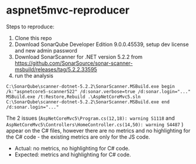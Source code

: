 # aspnet5mvc-reproducer

Steps to reproduce:

1. Clone this repo
2. Download SonarQube Developer Edition 9.0.0.45539, setup dev license and new admin password
3. Download SonarScanner for .NET version 5.2.2 from https://github.com/SonarSource/sonar-scanner-msbuild/releases/tag/5.2.2.33595
4. run the analysis

```
C:\SonarQube\scanner-dotnet-5.2.2\SonarScanner.MSBuild.exe begin /k:"aspnetcore5-scanner522" /d:sonar.verbose=true /d:sonar.login="..."
MSBuild.exe /t:Restore,Rebuild .\AspNetCoreMvc5.sln
C:\SonarQube\scanner-dotnet-5.2.2\SonarScanner.MSBuild.exe end /d:sonar.login="..."
```

The 2 issues (`AspNetCoreMvc5\Program.cs(12,18): warning S1118` and `AspNetCoreMvc5\Controllers\HomeController.cs(14,50): warning S4487` ) appear on the C# files, however there are no metrics and no highlighting for the C# code - the existing metrics are only for the JS code.

- Actual: no metrics, no highlighting for C# code. 
- Expected: metrics and highlighting for C# code.

